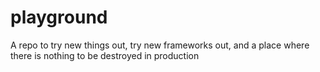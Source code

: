 # playground
A repo to try new things out, try new frameworks out, and a place where there is nothing to be destroyed in production
